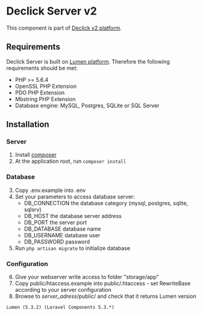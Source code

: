 # Declick Server v2

This component is part of [Declick v2 platform](https://github.com/colombbus/declick-v2).

## Requirements

Declick Server is built on [Lumen platform](http://lumen.laravel.com/). Therefore the following requirements should be met:
* PHP >= 5.6.4
* OpenSSL PHP Extension
* PDO PHP Extension
* Mbstring PHP Extension
* Database engine: MySQL, Postgres, SQLite or SQL Server

## Installation

### Server

1. Install [composer](https://getcomposer.org)
2. At the application root, run `composer install`

### Database

3. Copy .env.example into .env
4. Set your parameters to access database server:
    * DB_CONNECTION the database category (mysql, postgres, sqlite, sqlsrv)
    * DB_HOST the database server address
    * DB_PORT the server port
    * DB_DATABASE database name
    * DB_USERNAME database user
    * DB_PASSWORD password
5. Run `php artisan migrate` to initialize database

### Configuration

6.  Give your webserver write access to folder "storage/app"
7.  Copy public/htaccess.example into public/.htaccess - set RewriteBase according to your server configuration
8.  Browse to *server_adress*/public/ and check that it returns Lumen version

```
Lumen (5.3.2) (Laravel Components 5.3.*)
```